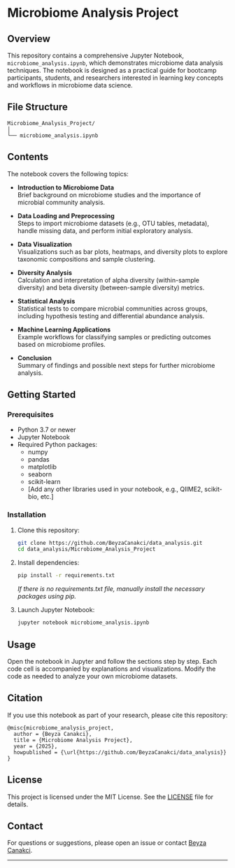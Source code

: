 
# Microbiome Analysis Project

## Overview

This repository contains a comprehensive Jupyter Notebook, `microbiome_analysis.ipynb`, which demonstrates microbiome data analysis techniques. The notebook is designed as a practical guide for bootcamp participants, students, and researchers interested in learning key concepts and workflows in microbiome data science.

## File Structure

```
Microbiome_Analysis_Project/
│
└── microbiome_analysis.ipynb
```

## Contents

The notebook covers the following topics:

- **Introduction to Microbiome Data**  
  Brief background on microbiome studies and the importance of microbial community analysis.

- **Data Loading and Preprocessing**  
  Steps to import microbiome datasets (e.g., OTU tables, metadata), handle missing data, and perform initial exploratory analysis.

- **Data Visualization**  
  Visualizations such as bar plots, heatmaps, and diversity plots to explore taxonomic compositions and sample clustering.

- **Diversity Analysis**  
  Calculation and interpretation of alpha diversity (within-sample diversity) and beta diversity (between-sample diversity) metrics.

- **Statistical Analysis**  
  Statistical tests to compare microbial communities across groups, including hypothesis testing and differential abundance analysis.

- **Machine Learning Applications**  
  Example workflows for classifying samples or predicting outcomes based on microbiome profiles.

- **Conclusion**  
  Summary of findings and possible next steps for further microbiome analysis.

## Getting Started

### Prerequisites

- Python 3.7 or newer
- Jupyter Notebook
- Required Python packages:  
  - numpy  
  - pandas  
  - matplotlib  
  - seaborn  
  - scikit-learn  
  - [Add any other libraries used in your notebook, e.g., QIIME2, scikit-bio, etc.]

### Installation

1. Clone this repository:
   ```bash
   git clone https://github.com/BeyzaCanakci/data_analysis.git
   cd data_analysis/Microbiome_Analysis_Project
   ```
2. Install dependencies:
   ```bash
   pip install -r requirements.txt
   ```
   *If there is no requirements.txt file, manually install the necessary packages using pip.*

3. Launch Jupyter Notebook:
   ```bash
   jupyter notebook microbiome_analysis.ipynb
   ```

## Usage

Open the notebook in Jupyter and follow the sections step by step. Each code cell is accompanied by explanations and visualizations. Modify the code as needed to analyze your own microbiome datasets.

## Citation

If you use this notebook as part of your research, please cite this repository:

```
@misc{microbiome_analysis_project,
  author = {Beyza Canakci},
  title = {Microbiome Analysis Project},
  year = {2025},
  howpublished = {\url{https://github.com/BeyzaCanakci/data_analysis}}
}
```

## License

This project is licensed under the MIT License. See the [LICENSE](../LICENSE) file for details.

## Contact

For questions or suggestions, please open an issue or contact [Beyza Canakci](https://github.com/BeyzaCanakci).

---

